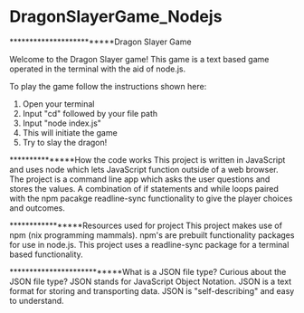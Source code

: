 # DragonSlayerGame_Nodejs

*************************Dragon Slayer Game

Welcome to the Dragon Slayer game!
This game is a text based game operated in the terminal with the aid of node.js.

To play the game follow the instructions shown here:

1. Open your terminal 
2. Input "cd" followed by your file path
3. Input "node index.js"
4. This will initiate the game
5. Try to slay the dragon!


***************How the code works
This project is written in JavaScript and uses node which lets JavaScript function outside of a web browser.
The project is a command line app which asks the user questions and stores the values.
A combination of if statements and while loops paired with the npm pacakge readline-sync functionality to give the player choices and outcomes. 

*****************Resources used for project
This project makes use of npm (nix programming mammals).
 npm's are prebuilt functionality packages for use in node.js.
This project uses a readline-sync package for a terminal based functionality.

***************************What is a JSON file type?
Curious about the JSON file type? 
JSON stands for JavaScript Object Notation.
JSON is a text format for storing and transporting data.
JSON is "self-describing" and easy to understand.
